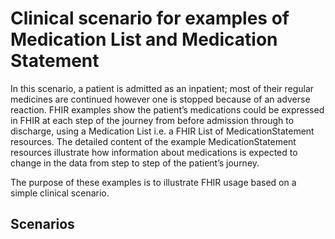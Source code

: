 <div class="warning"><span class="ClinicalWarn"></span></div>

# Clinical scenario for examples of Medication List and Medication Statement
In this scenario, a patient is admitted as an inpatient; most of their regular medicines are continued however one is stopped because of an adverse reaction. FHIR examples show the patient’s medications could be expressed in FHIR at each step of the journey from before admission through to discharge, using a Medication List i.e. a FHIR List of MedicationStatement resources. The detailed content of the example MedicationStatement resources illustrate how information about medications is expected to change in the data from step to step of the patient’s journey.  

The purpose of these examples is to illustrate FHIR usage based on a simple clinical scenario.

## Scenarios
